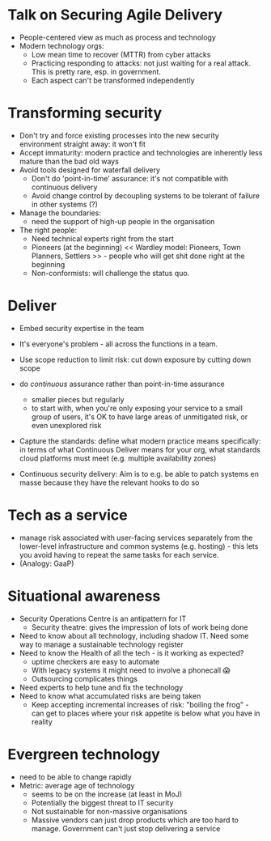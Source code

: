 # Talk on Securing Agile Delivery

- People-centered view as much as process and technology
- Modern technology orgs:
  - Low mean time to recover (MTTR) from cyber attacks
  - Practicing responding to attacks: not just waiting for a real attack. This
    is pretty rare, esp. in government.
  - Each aspect can't be transformed independently

# Transforming security

- Don't try and force existing processes into the new security environment
  straight away: it won't fit
- Accept immaturity: modern practice and technologies are inherently less
  mature than the bad old ways
- Avoid tools designed for waterfall delivery
  - Don't do 'point-in-time' assurance: it's not compatible with continuous
    delivery
  - Avoid change control by decoupling systems to be tolerant of failure in
    other systems (?)
- Manage the boundaries:
  - need the support of high-up people in the organisation
- The right people:
  - Need technical experts right from the start
  - Pioneers (at the beginning) << Wardley model: Pioneers, Town Planners,
    Settlers >> - people who will get shit done right at the beginning
  - Non-conformists: will challenge the status quo.

# Deliver

- Embed security expertise in the team
- It's everyone's problem - all across the functions in a team.
- Use scope reduction to limit risk: cut down exposure by cutting down scope
- do _continuous_ assurance rather than point-in-time assurance
  - smaller pieces but regularly
  - to start with, when you're only exposing your service to a small group of
    users, it's OK to have large areas of unmitigated risk, or even unexplored
    risk
- Capture the standards: define what modern practice means specifically: in
  terms of what Continuous Deliver means for your org, what standards cloud
  platforms must meet (e.g. multiple availability zones)

- Continuous security delivery: Aim is to e.g. be able to patch systems en
  masse because they have the relevant hooks to do so

# Tech as a service

- manage risk associated with user-facing services separately from the
  lower-level infrastructure and common systems (e.g. hosting) - this lets
  you avoid having to repeat the same tasks for each service.
- (Analogy: GaaP)

# Situational awareness

- Security Operations Centre is an antipattern for IT
  - Security theatre: gives the impression of lots of work being done
- Need to know about all technology, including shadow IT. Need some way to
  manage a sustainable technology register
- Need to know the Health of all the tech - is it working as expected?
  - uptime checkers are easy to automate
  - With legacy systems it might need to involve a phonecall 😱
  - Outsourcing complicates things
- Need experts to help tune and fix the technology
- Need to know what accumulated risks are being taken
  - Keep accepting incremental increases of risk: "boiling the frog" - can get
    to places where your risk appetite is below what you have in reality

# Evergreen technology

- need to be able to change rapidly
- Metric: average age of technology
  - seems to be on the increase (at least in MoJ)
  - Potentially the biggest threat to IT security
  - Not sustainable for non-massive organisations
  - Massive vendors can just drop products which are too hard to manage.
    Government can't just stop delivering a service

